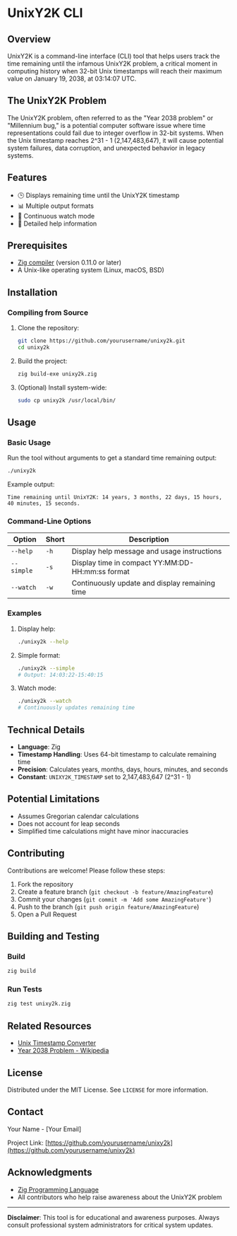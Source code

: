 # UnixY2K CLI

## Overview

UnixY2K is a command-line interface (CLI) tool that helps users track the time remaining until the infamous UnixY2K problem, a critical moment in computing history when 32-bit Unix timestamps will reach their maximum value on January 19, 2038, at 03:14:07 UTC.

## The UnixY2K Problem

The UnixY2K problem, often referred to as the "Year 2038 problem" or "Millennium bug," is a potential computer software issue where time representations could fail due to integer overflow in 32-bit systems. When the Unix timestamp reaches 2^31 - 1 (2,147,483,647), it will cause potential system failures, data corruption, and unexpected behavior in legacy systems.

## Features

- 🕒 Displays remaining time until the UnixY2K timestamp
- 📊 Multiple output formats
- 🔄 Continuous watch mode
- 📝 Detailed help information

## Prerequisites

- [Zig compiler](https://ziglang.org/download/) (version 0.11.0 or later)
- A Unix-like operating system (Linux, macOS, BSD)

## Installation

### Compiling from Source

1. Clone the repository:
   ```bash
   git clone https://github.com/yourusername/unixy2k.git
   cd unixy2k
   ```

2. Build the project:
   ```bash
   zig build-exe unixy2k.zig
   ```

3. (Optional) Install system-wide:
   ```bash
   sudo cp unixy2k /usr/local/bin/
   ```

## Usage

### Basic Usage

Run the tool without arguments to get a standard time remaining output:

```bash
./unixy2k
```

Example output:
```
Time remaining until UnixY2K: 14 years, 3 months, 22 days, 15 hours, 40 minutes, 15 seconds.
```

### Command-Line Options

| Option           | Short | Description                                      |
|-----------------|-------|--------------------------------------------------|
| `--help`        | `-h`  | Display help message and usage instructions      |
| `--simple`      | `-s`  | Display time in compact YY:MM:DD-HH:mm:ss format |
| `--watch`       | `-w`  | Continuously update and display remaining time   |

### Examples

1. Display help:
   ```bash
   ./unixy2k --help
   ```

2. Simple format:
   ```bash
   ./unixy2k --simple
   # Output: 14:03:22-15:40:15
   ```

3. Watch mode:
   ```bash
   ./unixy2k --watch
   # Continuously updates remaining time
   ```

## Technical Details

- **Language**: Zig
- **Timestamp Handling**: Uses 64-bit timestamp to calculate remaining time
- **Precision**: Calculates years, months, days, hours, minutes, and seconds
- **Constant**: `UNIXY2K_TIMESTAMP` set to 2,147,483,647 (2^31 - 1)

## Potential Limitations

- Assumes Gregorian calendar calculations
- Does not account for leap seconds
- Simplified time calculations might have minor inaccuracies

## Contributing

Contributions are welcome! Please follow these steps:

1. Fork the repository
2. Create a feature branch (`git checkout -b feature/AmazingFeature`)
3. Commit your changes (`git commit -m 'Add some AmazingFeature'`)
4. Push to the branch (`git push origin feature/AmazingFeature`)
5. Open a Pull Request

## Building and Testing

### Build

```bash
zig build
```

### Run Tests

```bash
zig test unixy2k.zig
```

## Related Resources

- [Unix Timestamp Converter](https://www.unixtimestamp.com/)
- [Year 2038 Problem - Wikipedia](https://en.wikipedia.org/wiki/Year_2038_problem)

## License

Distributed under the MIT License. See `LICENSE` for more information.

## Contact

Your Name - [Your Email]

Project Link: [https://github.com/yourusername/unixy2k](https://github.com/yourusername/unixy2k)

## Acknowledgments

- [Zig Programming Language](https://ziglang.org/)
- All contributors who help raise awareness about the UnixY2K problem

---

**Disclaimer**: This tool is for educational and awareness purposes. Always consult professional system administrators for critical system updates.
